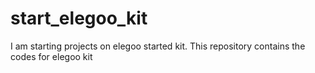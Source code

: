 # start_elegoo_kit
I am starting projects on elegoo started kit. This repository contains the codes for elegoo kit
